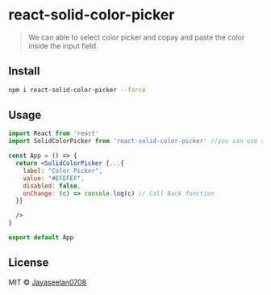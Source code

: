 # react-solid-color-picker

> We can able to select color picker and copay and paste the color inside the input field.


## Install

```bash
npm i react-solid-color-picker --force
```

## Usage

```jsx
import React from 'react'
import SolidColorPicker from 'react-solid-color-picker' //you can use anything for SolidColorPicker

const App = () => {
  return <SolidColorPicker {...{
    label: "Color Picker",
    value: "#EFEFEF",
    disabled: false,
    onChange: (c) => console.log(c) // Call Back function
  }}

  />
}

export default App
```

## License

MIT © [Jayaseelan0708](https://github.com/Jayaseelan0708)
